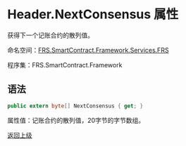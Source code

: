 # Header.NextConsensus 属性

获得下一个记账合约的散列值。

命名空间：[FRS.SmartContract.Framework.Services.FRS](../../FRS.md)

程序集：FRS.SmartContract.Framework

## 语法

```c#
public extern byte[] NextConsensus { get; }
```

属性值：记账合约的散列值，20字节的字节数组。



[返回上级](../Header.md)
